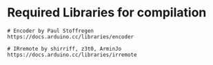 # Required Libraries for compilation
    
    # Encoder by Paul Stoffregen
    https://docs.arduino.cc/libraries/encoder 
    
    # IRremote by shirriff, z3t0, ArminJo
    https://docs.arduino.cc/libraries/irremote

